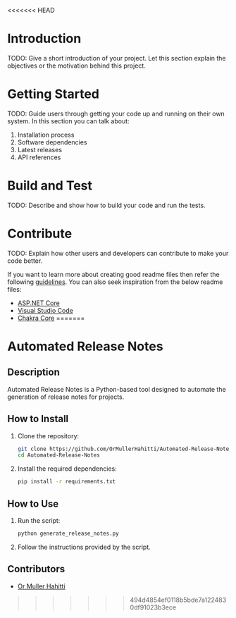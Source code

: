 <<<<<<< HEAD
# Introduction 
TODO: Give a short introduction of your project. Let this section explain the objectives or the motivation behind this project. 

# Getting Started
TODO: Guide users through getting your code up and running on their own system. In this section you can talk about:
1.	Installation process
2.	Software dependencies
3.	Latest releases
4.	API references

# Build and Test
TODO: Describe and show how to build your code and run the tests. 

# Contribute
TODO: Explain how other users and developers can contribute to make your code better. 

If you want to learn more about creating good readme files then refer the following [guidelines](https://docs.microsoft.com/en-us/azure/devops/repos/git/create-a-readme?view=azure-devops). You can also seek inspiration from the below readme files:
- [ASP.NET Core](https://github.com/aspnet/Home)
- [Visual Studio Code](https://github.com/Microsoft/vscode)
- [Chakra Core](https://github.com/Microsoft/ChakraCore)
=======
# Automated Release Notes

## Description
Automated Release Notes is a Python-based tool designed to automate the generation of release notes for projects. 

## How to Install
1. Clone the repository:
    ```sh
    git clone https://github.com/OrMullerHahitti/Automated-Release-Notes.git
    cd Automated-Release-Notes
    ```
2. Install the required dependencies:
    ```sh
    pip install -r requirements.txt
    ```

## How to Use
1. Run the script:
    ```sh
    python generate_release_notes.py
    ```
2. Follow the instructions provided by the script.

## Contributors
- [Or Muller Hahitti](https://github.com/OrMullerHahitti)
>>>>>>> 494d4854ef0118b5bde7a1224830df91023b3ece
